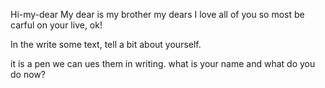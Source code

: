  Hi-my-dear
My dear is my brother
my dears I love all of you so most be carful on your live, ok!

In the  write some text, tell a bit about yourself.

it is  a pen we can ues them in writing.
 what is your name and what do you do now?

